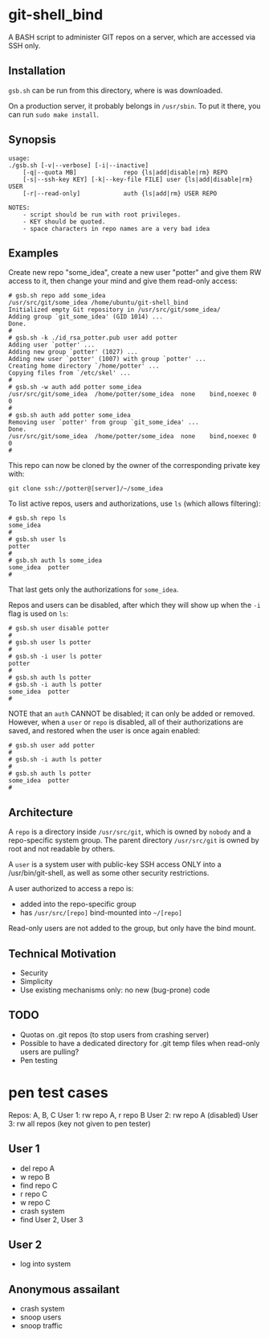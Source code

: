 # git-shell_bind
A BASH script to administer GIT repos on a server, which are accessed via SSH only.

## Installation
`gsb.sh` can be run from this directory, where is was downloaded.

On a production server, it probably belongs in `/usr/sbin`.
To put it there, you can run `sudo make install`.

## Synopsis
```{.bash}
usage:
./gsb.sh [-v|--verbose] [-i|--inactive]
	[-q|--quota MB]				repo {ls|add|disable|rm} REPO
	[-s|--ssh-key KEY] [-k|--key-file FILE]	user {ls|add|disable|rm} USER
	[-r|--read-only]			auth {ls|add|rm} USER REPO

NOTES:
	- script should be run with root privileges.
	- KEY should be quoted.
	- space characters in repo names are a very bad idea
```

## Examples

Create new repo "some_idea", create a new user "potter" and give them RW access to it,
	then change your mind and give them read-only access:
```{.bash}
# gsb.sh repo add some_idea
/usr/src/git/some_idea /home/ubuntu/git-shell_bind
Initialized empty Git repository in /usr/src/git/some_idea/
Adding group `git_some_idea' (GID 1014) ...
Done.
#
# gsb.sh -k ./id_rsa_potter.pub user add potter
Adding user `potter' ...
Adding new group `potter' (1027) ...
Adding new user `potter' (1007) with group `potter' ...
Creating home directory `/home/potter' ...
Copying files from `/etc/skel' ...
#
# gsb.sh -w auth add potter some_idea
/usr/src/git/some_idea	/home/potter/some_idea	none	bind,noexec	0	0
#
# gsb.sh auth add potter some_idea
Removing user `potter' from group `git_some_idea' ...
Done.
/usr/src/git/some_idea	/home/potter/some_idea	none	bind,noexec	0	0
#
```

This repo can now be cloned by the owner of the corresponding private key with:
``` {.bash}
git clone ssh://potter@[server]/~/some_idea
```

To list active repos, users and authorizations, use `ls` (which allows filtering):
```{/bash}
# gsb.sh repo ls
some_idea
#
# gsb.sh user ls
potter
#
# gsb.sh auth ls some_idea
some_idea  potter
#
```

That last gets only the authorizations for `some_idea`.

Repos and users can be disabled, after which they will show up when the `-i`
	flag is used on `ls`:
```{.bash}
# gsb.sh user disable potter
#
# gsb.sh user ls potter
#
# gsb.sh -i user ls potter
potter
#
# gsb.sh auth ls potter
# gsb.sh -i auth ls potter
some_idea  potter
#
```

NOTE that an `auth` CANNOT be disabled; it can only be added or removed.
However, when a `user` or `repo` is disabled, all of their authorizations are saved,
	and restored when the user is once again enabled:
```{.bash}
# gsb.sh user add potter
#
# gsb.sh -i auth ls potter
#
# gsb.sh auth ls potter
some_idea  potter
#
```


## Architecture
A `repo` is a directory inside `/usr/src/git`, which is owned by `nobody` and a repo-specific system group.
The parent directory `/usr/src/git` is owned by root and not readable by others.

A `user` is a system user with public-key SSH access ONLY into a /usr/bin/git-shell,
	as well as some other security restrictions.

A user authorized to access a repo is:

-	added into the repo-specific group
-	has `/usr/src/[repo]` bind-mounted into `~/[repo]`

Read-only users are not added to the group, but only have the bind mount.


## Technical Motivation

-	Security
-	Simplicity
-	Use existing mechanisms only: no new (bug-prone) code


## TODO
- Quotas on .git repos (to stop users from crashing server)
- Possible to have a dedicated directory for .git temp files when read-only users
	are pulling?
- Pen testing


# pen test cases
Repos: A, B, C
User 1: rw repo A, r repo B
User 2: rw repo A (disabled)
User 3: rw all repos (key not given to pen tester)

## User 1
-	del repo A
-	w repo B
-	find repo C
-	r repo C
-	w repo C
-	crash system
-	find User 2, User 3

## User 2
-	log into system

## Anonymous assailant
-	crash system
-	snoop users
-	snoop traffic
